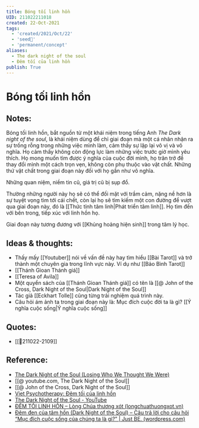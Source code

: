 ```yaml
---
title: Bóng tối linh hồn
UID: 211022211018
created: 22-Oct-2021
tags:
  - 'created/2021/Oct/22'
  - 'seed🥜'
  - 'permanent/concept'
aliases:
  - The dark night of the soul
  - Đêm tối của linh hồn
publish: True
---
```

# Bóng tối linh hồn

## Notes:
Bóng tối linh hồn, bắt nguồn từ một khái niệm trong tiếng Anh *The Dark night of the soul*, là khái niệm dùng để chỉ giai đoạn mà một cá nhân nhận ra sự trống rỗng trong những việc mình làm, cảm thấy sự lặp lại vô vị và vô nghĩa. Họ cảm thấy không còn động lực làm những việc trước giờ mình yêu thích. Họ mong muốn tìm được ý nghĩa của cuộc đời mình, họ trăn trở để thay đổi mình một cách trọn vẹn, không còn phụ thuộc vào vật chất. Những thứ vật chất trong giai đoạn này đối với họ gần như vô nghĩa. 

Những quan niệm, niềm tin cũ, giá trị cũ bị sụp đổ.

Thường những người này họ sẽ có thể đối mặt với trầm cảm, nặng nề hơn là sự tuyệt vọng tìm tới cái chết, còn lại họ sẽ tìm kiếm một con đường để vượt qua giai đoạn này, đó là [[Thức tỉnh tâm linh|Phát triển tâm linh]]. Họ tìm đến với bên trong, tiếp xúc với linh hồn họ.

Giai đoạn này tương đương với [[Khủng hoảng hiện sinh]] trong tâm lý học.

## Ideas & thoughts:
- Thấy mấy [[Youtuber]] nói về vấn đề này hay tìm hiểu [[Bài Tarot]] và trở thành một chuyên gia trong lĩnh vực này. Ví dụ như [[Bảo Bình Tarot]]
- [[Thánh Gioan Thánh giá]]
- [[Teresa of Avila]]
- Một quyển sách của [[Thánh Gioan Thánh giá]] có tên là [[@ John of the Cross, Dark Night of the Soul|Dark Night of the Soul]]
- Tác giả [[Eckhart Tolle]] cũng từng trải nghiệm quá trình này.
- Câu hỏi ám ảnh ta trong giai đoạn này là: Mục đích cuộc đời ta là gì? [[Ý nghĩa cuộc sống|Ý nghĩa cuộc sống]]

## Quotes:
- [[💬211022-2109]]

## Reference:
- [The Dark Night of the Soul (Losing Who We Thought We Were)](https://www.youtube.com/watch?v=GXq6YyvA_vM)
- [[@ youtube.com, The Dark Night of the Soul]]
- [[@ John of the Cross, Dark Night of the Soul]]
- [Viet Psychotherapy: Đêm tối của linh hồn](http://vietpsychotherapy.blogspot.com/2014/06/em-toi-cua-linh-hon.html)
- [The Dark Night of the Soul - YouTube](https://www.youtube.com/watch?v=lMA43kVVldc)
- [ĐÊM TỐI LINH HỒN – Lòng Chúa thương xót (longchuathuongxot.vn)](http://longchuathuongxot.vn/v2/dem-toi-linh-hon/)
- [Đêm đen của tâm hồn (Dark Night of the Soul) – Câu trả lời cho câu hỏi “Mục đích cuộc sống của chúng ta là gì?” | Just BE. (wordpress.com)](https://innermostselves.wordpress.com/2017/07/03/dem-den-cua-tam-hon-dark-night-of-the-soul-cau-tra-loi-cho-cau-hoi-muc-dich-cuoc-song-cua-chung-ta-la-gi/)